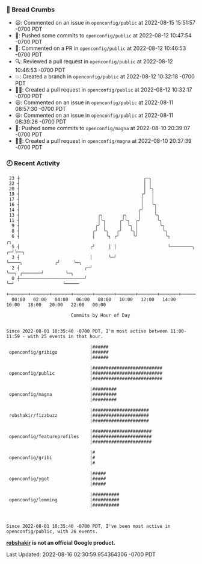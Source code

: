 ### 🍞 Bread Crumbs

 * 😃: Commented on an issue in `openconfig/public` at 2022-08-15 15:51:57 -0700 PDT
 * 🚢: Pushed some commits to `openconfig/public` at 2022-08-12 10:47:54 -0700 PDT
 * 💬: Commented on a PR in  `openconfig/public` at 2022-08-12 10:46:53 -0700 PDT
 * 🔍: Reviewed a pull request in  `openconfig/public` at 2022-08-12 10:46:53 -0700 PDT
 * 💥: Created a branch in `openconfig/public` at 2022-08-12 10:32:18 -0700 PDT
 * ✍🏼: Created a pull request in `openconfig/public` at 2022-08-12 10:32:17 -0700 PDT
 * 😃: Commented on an issue in `openconfig/public` at 2022-08-11 08:57:30 -0700 PDT
 * 😃: Commented on an issue in `openconfig/public` at 2022-08-11 08:39:26 -0700 PDT
 * 🚢: Pushed some commits to `openconfig/magna` at 2022-08-10 20:39:07 -0700 PDT
 * ✍🏼: Created a pull request in `openconfig/magna` at 2022-08-10 20:37:39 -0700 PDT

### 🕘 Recent Activity
```
 23 ┼                                              ╭─╮
 22 ┤                                              │ │
 20 ┤                                              │ ╰╮
 19 ┤                                             ╭╯  │
 17 ┤                                             │   │
 16 ┤                                             │   ╰╮
 14 ┤                                            ╭╯    │
 13 ┤                             ╭╮       ╭╮    │     ╰╮
 11 ┤                             │╰╮     ╭╯╰╮  ╭╯      ╰╮
  9 ┤                            ╭╯ │     │  ╰╮ │        ╰╮
  8 ┤                           ╭╯  ╰╮   ╭╯   ╰╮│         ╰╮
  6 ┤                           │    ╰╮ ╭╯     ╰╯          ╰╮                             ╭╮
  5 ┤                          ╭╯     │ │                   ╰────────╮                  ╭─╯╰──╮
  3 ┤                          │      ╰─╯                            ╰────╮            ╭╯     ╰─╮
  2 ┤                        ╭─╯                                          ╰──╮ ╭───────╯        ╰─╮
  0 ┼────────────────────────╯                                               ╰─╯                  ╰─────
    +───────+───────+───────+───────+───────+───────+───────+───────+───────+───────+───────+───────+────
  00:00   02:00   04:00   06:00   08:00   10:00   12:00   14:00   16:00   18:00   20:00   22:00   00:00   

						Commits by Hour of Day


Since 2022-08-01 10:35:40 -0700 PDT, I'm most active between 11:00-11:59 - with 25 events in that hour.

```



```
                               |######
 openconfig/gribigo            |######
                               |######

                               |##########################
 openconfig/public             |##########################
                               |##########################

                               |#########
 openconfig/magna              |#########
                               |#########

                               |#####################
 robshakir/fizzbuzz            |#####################
                               |#####################

                               |######################
 openconfig/featureprofiles    |######################
                               |######################

                               |#
 openconfig/gribi              |#
                               |#

                               |#####
 openconfig/ygot               |#####
                               |#####

                               |##########
 openconfig/lemming            |##########
                               |##########



Since 2022-08-01 10:35:40 -0700 PDT, I've been most active in openconfig/public, with 26 events.

```
**[robshakir](mailto:robjs@google.com) is not an official Google product.**  


Last Updated: 2022-08-16 02:30:59.954364306 -0700 PDT
